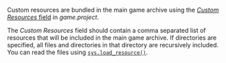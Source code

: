 Custom resources are bundled in the main game archive using the [*Custom Resources* field](https://defold.com/manuals/project-settings/#custom-resources) in *game.project*.

The *Custom Resources* field should contain a comma separated list of resources that will be included in the main game archive. If directories are specified, all files and directories in that directory are recursively included. You can read the files using [`sys.load_resource()`](/ref/sys/#sys.load_resource).
